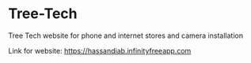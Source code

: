 # Tree-Tech
Tree Tech website for phone and internet stores and camera installation

Link for website:
https://hassandiab.infinityfreeapp.com
